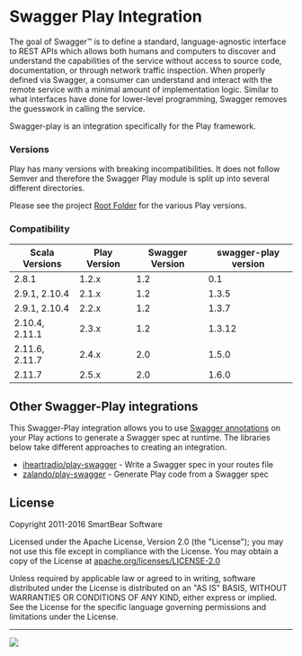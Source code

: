 # Swagger Play Integration

The goal of Swagger™ is to define a standard, language-agnostic interface to REST APIs which allows both humans and computers to discover and understand the capabilities of the service without access to source code, documentation, or through network traffic inspection. When properly defined via Swagger, a consumer can understand and interact with the remote service with a minimal amount of implementation logic. Similar to what interfaces have done for lower-level programming, Swagger removes the guesswork in calling the service.

Swagger-play is an integration specifically for the Play framework.

### Versions

Play has many versions with breaking incompatibilities.  It does not follow Semver and therefore the Swagger Play module is split up into several different directories.

Please see the project [Root Folder](https://github.com/swagger-api/swagger-play) for the various Play versions.

### Compatibility

Scala Versions | Play Version | Swagger Version | swagger-play version
---------------|--------------|-----------------|---------------------
2.8.1          | 1.2.x        | 1.2             | 0.1
2.9.1, 2.10.4  | 2.1.x        | 1.2             | 1.3.5
2.9.1, 2.10.4  | 2.2.x        | 1.2             | 1.3.7
2.10.4, 2.11.1 | 2.3.x        | 1.2             | 1.3.12
2.11.6, 2.11.7 | 2.4.x        | 2.0             | 1.5.0
2.11.7         | 2.5.x        | 2.0             | 1.6.0

Other Swagger-Play integrations
-------
This Swagger-Play integration allows you to use [Swagger annotations](https://github.com/swagger-api/swagger-core/wiki/Annotations-1.5.X) on your Play actions to generate a Swagger spec at runtime. The libraries below take different approaches to creating an integration.

* [iheartradio/play-swagger](https://github.com/iheartradio/play-swagger) - Write a Swagger spec in your routes file
* [zalando/play-swagger](https://github.com/zalando/play-swagger) - Generate Play code from a Swagger spec


License
-------

Copyright 2011-2016 SmartBear Software

Licensed under the Apache License, Version 2.0 (the "License");
you may not use this file except in compliance with the License.
You may obtain a copy of the License at
[apache.org/licenses/LICENSE-2.0](http://www.apache.org/licenses/LICENSE-2.0)

Unless required by applicable law or agreed to in writing, software
distributed under the License is distributed on an "AS IS" BASIS,
WITHOUT WARRANTIES OR CONDITIONS OF ANY KIND, either express or implied.
See the License for the specific language governing permissions and
limitations under the License.

---
<img src="http://swagger.io/wp-content/uploads/2016/02/logo.jpg"/>
